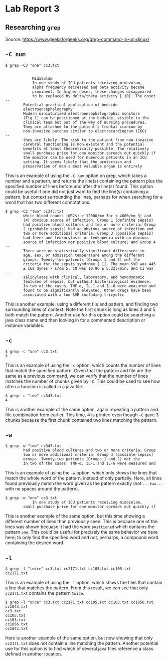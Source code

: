 # Lab Report 3
## Researching `grep`
Source: https://www.geeksforgeeks.org/grep-command-in-unixlinux/
## `-C num`
```
$ grep -C3 "one" cc3.txt 
          
          
            Midazolam
            In one study of ICU patients receiving midazolam,
            alpha frequency decreased and beta activity became
            prominent. In higher doses, these changes disappeared
            to be replaced by delta/theta activity [ 10]. The onset
--
        Potential practical application of bedside
        electroencephalography
        Modern miniaturized electroencephalographic monitors
        (Fig 1) can be positioned at the bedside, visible to the
        clinical team but out of the way of nursing procedures.
        They are attached to the patient's frontal cranium by
        non-invasive patches similar to electrocardiogram (EKG)
--
        they are likely. The risk to the patient from non-invasive
        cerebral functioning is non-existent and the potential
        benefits at least theoretically possible. The relatively
        small purchase price for one monitor spreads out quickly if
        the monitor can be used for numerous patients in an ICU
        setting. It seems likely that the protection and
        preservation of man's most valuable organ is entirely
```
This is an example of using the `-C num` option on grep, which takes a number and a pattern, and returns the line(s) containing the pattern plus the specified number of lines before and after the line(s) found.
This option could be useful if one did not just want to find the line(s) containing a pattern, but context surrounding the lines, perhaps for when searching for a word that has two different connotations.
```
$ grep -C2 "two" cc343.txt 
        white blood counts (WBCs) ≥ 12000/mm 3or ≤ 4000/mm 3; and
        (4) obvious source of infection. Group 1 (definite sepsis)
        had positive blood cultures and two or more criteria; Group
        2 (probable sepsis) had an obvious source of infection and
        two or more additional criteria; Group 3 (possible sepsis)
        had fever and leukocytosis or leukopenia with no obvious
        source of infection nor positive blood culture; and Group 4
--
        There were no statistically significant differences in
        age, sex, or admission temperature among the different
        groups. Twenty-two patients (Groups 1 and 2) met the
        criteria for the sepsis syndrome [ 1]. The mean SVR was 445
        ± 168 dynes × s/cm 5, CO was 10.86 ± 5.22l/min; and CI was
--
        salicylates with clinical, laboratory, and hemodynamic
        features of sepsis, but without bacteriological evidence.
        In two of the cases, TNF-α, IL-1 and IL-6 were measured and
        found to be significantly elevated. Other drugs have been
        associated with a low SVR including tricyclic
```
This is another example, using a different file and pattern, and finding two surrounding lines of context. Note the first chunk is long as lines 3 and 5 both match the pattern.
Another use for this option could be searching a java class name and then looking in for a commented description or instance variables.
## `-c`
```
$ grep -c "one" cc3.txt 
3
```
This is an example of using the `-c` option, which counts the number of lines that match the specified pattern.
Given that the pattern and file are the same as a previous command, we can verify that the number of lines matches the number of chunks given by `-C`.
This could be used to see how often a function is called in a java file. 
```
$ grep -c "two" cc343.txt 
4
```
This is another example of the same option, again repeating a pattern and file combination from earlier. 
This time, 4 is printed even though `-C` gave 3 chunks because the first chunk contained two lines matching the pattern.
## `-w`
```
$ grep -w "two" cc343.txt 
        had positive blood cultures and two or more criteria; Group
        two or more additional criteria; Group 3 (possible sepsis)
        groups. Twenty-two patients (Groups 1 and 2) met the
        In two of the cases, TNF-α, IL-1 and IL-6 were measured and
```
This is an example of using the `-w` option, which only shows the lines that match the whole word of the pattern, instead of only partially.
Here, all lines found previously match the word given as the pattern exactly (not `...two...` with no spaces around the pattern).
```
$ grep -w "one" cc3.txt 
            In one study of ICU patients receiving midazolam,
        small purchase price for one monitor spreads out quickly if
```
This is another example of the same option, but this time showing a different number of lines than previously seen. This is because one of the lines was shown becuase it had the word `positioned` which contains the pattern `one`.
This could be useful for precisely the same behavior we have here; to only find the specified word and not, perharps, a compound word containing the desired word.
## `-l`
```
$ grep -l "twice" cc3.txt cc2171.txt cc105.txt cc103.txt 
cc2171.txt
```
This is an example of using the `-l` option, which shows the files that contain a line that matches the pattern. 
From this result, we can see that only `cc2171.txt` contains the pattern `twice`.
```
$ grep -l "once" cc3.txt cc2171.txt cc105.txt cc103.txt cc1856.txt cc1843.txt 
cc3.txt
cc105.txt
cc103.txt
cc1856.txt
cc1843.txt
```
Here is another example of the same option, but now showing that only `cc2171.txt` does not contain a line matching the pattern. 
Another potential use for this option is to find which of several java files reference a class defined in another location. 






